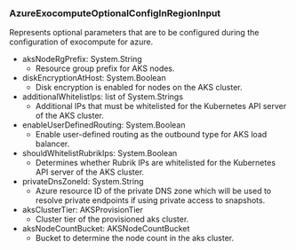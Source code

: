 ### AzureExocomputeOptionalConfigInRegionInput
Represents optional parameters that are to be configured during the configuration of exocompute for azure.

- aksNodeRgPrefix: System.String
  - Resource group prefix for AKS nodes.
- diskEncryptionAtHost: System.Boolean
  - Disk encryption is enabled for nodes on the AKS cluster.
- additionalWhitelistIps: list of System.Strings
  - Additional IPs that must be whitelisted for the Kubernetes API server of the AKS cluster.
- enableUserDefinedRouting: System.Boolean
  - Enable user-defined routing as the outbound type for AKS load balancer.
- shouldWhitelistRubrikIps: System.Boolean
  - Determines whether Rubrik IPs are whitelisted for the Kubernetes API server of the AKS cluster.
- privateDnsZoneId: System.String
  - Azure resource ID of the private DNS zone which will be used to resolve private endpoints if using private access to snapshots.
- aksClusterTier: AKSProvisionTier
  - Cluster tier of the provisioned aks cluster.
- aksNodeCountBucket: AKSNodeCountBucket
  - Bucket to determine the node count in the aks cluster.
